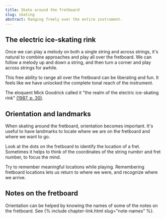 ```yaml
---
title: Skate around the fretboard
slug: skating
abstract: Ranging freely over the entire instrument. 
---
```


## The electric ice-skating rink

Once we can play a melody on both a single string and across strings,
it's natural to combine approaches and play all over the fretboard.
We can follow a melody up and down a string,
and then turn a corner and play across strings for awhile.

This free ability to range all over the fretboard can be liberating and fun.
It feels like we have unlocked the complete tonal reach of the instrument.

The eloquent Mick Goodrick called it "the realm of the electric ice-skating rink"
[(1987, p. 30)](references.html#goodrick-1987).

## Orientation and landmarks

When skating around the fretboard,
orientation becomes important.
It's useful to have landmarks to locate where we are on the fretboard and where we want to go.

Look at the dots on the fretboard to identify the location of a fret.
Sometimes it helps to think of the coordinates of the string numbrr and fret number,
to focus the mind.

Try to remember meaningful locations while playing.
Remembering fretboard locations
lets us return to where we were,
and recognize where we arrive.

## Notes on the fretboard

Orientation can be helped by knowing the names of some of the notes on the fretboard.
See {% include chapter-link.html slug="note-names" %}.
